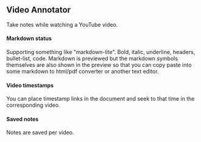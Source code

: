 ## Video Annotator

Take notes while watching a YouTube video.

#### Markdown status

Supporting something like "markdown-lite". Bold, italic, underline, headers,
bullet-list, code. Markdown is previewed but the markdown symbols themselves
are also shown in the preview so that you can copy paste into some markdown to
html/pdf converter or another text editor.

#### Video timestamps

You can place timestamp links in the document and seek to that time in the
corresponding video.

#### Saved notes

Notes are saved per video.
